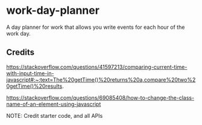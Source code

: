 # work-day-planner
A day planner for work that allows you write events for each hour of the work day.









## Credits

https://stackoverflow.com/questions/41597213/comparing-current-time-with-input-time-in-javascript#:~:text=The%20getTime()%20returns%20a,compare%20two%20getTime()%20results.

https://stackoverflow.com/questions/69085408/how-to-change-the-class-name-of-an-element-using-javascript

NOTE: Credit starter code, and all APIs